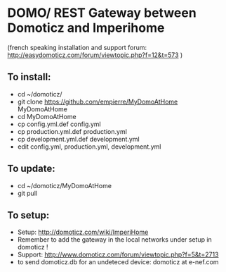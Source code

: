 DOMO/ REST Gateway between Domoticz and Imperihome
==================================================

(french speaking installation and support forum: http://easydomoticz.com/forum/viewtopic.php?f=12&t=573 )

To install:
-----------
  
  - cd ~/domoticz/
  - git clone https://github.com/empierre/MyDomoAtHome MyDomoAtHome
  - cd MyDomoAtHome
  - cp config.yml.def config.yml
  - cp production.yml.def production.yml
  - cp development.yml.def development.yml
  - edit config.yml, production.yml, development.yml

To update:
----------

  - cd ~/domoticz/MyDomoAtHome
  - git pull
  
To setup:
---------

  - Setup: http://domoticz.com/wiki/ImperiHome
  - Remember to add the gateway in the local networks under setup in domoticz !
  - Support: http://www.domoticz.com/forum/viewtopic.php?f=5&t=2713
  - to send domoticz.db for an undeteced device: domoticz at e-nef.com

